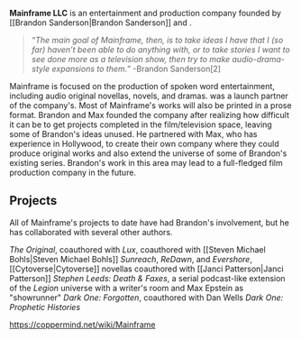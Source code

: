 **Mainframe LLC** is an entertainment and production company founded by [[Brandon Sanderson\|Brandon Sanderson]] and .

>“*The main goal of Mainframe, then, is to take ideas I have that I (so far) haven’t been able to do anything with, or to take stories I want to see done more as a television show, then try to make audio-drama-style expansions to them.*”
\-Brandon Sanderson[2]

Mainframe is focused on the production of spoken word entertainment, including audio original novellas, novels, and dramas.  was a launch partner of the company's. Most of Mainframe's works will also be printed in a prose format.
Brandon and Max founded the company after realizing how difficult it can be to get projects completed in the film/television space, leaving some of Brandon's ideas unused. He partnered with Max, who has experience in Hollywood, to create their own company where they could produce original works and also extend the universe of some of Brandon's existing series. Brandon's work in this area may lead to a full-fledged film production company in the future.

## Projects
All of Mainframe's projects to date have had Brandon's involvement, but he has collaborated with several other authors.

*The Original*, coauthored with 
*Lux*, coauthored with [[Steven Michael Bohls\|Steven Michael Bohls]]
*Sunreach*, *ReDawn*, and *Evershore*, [[Cytoverse\|Cytoverse]] novellas coauthored with [[Janci Patterson\|Janci Patterson]]
*Stephen Leeds: Death & Faxes*, a serial podcast-like extension of the *Legion* universe with a writer's room and Max Epstein as "showrunner"
*Dark One: Forgotten*, coauthored with Dan Wells
*Dark One: Prophetic Histories*


https://coppermind.net/wiki/Mainframe